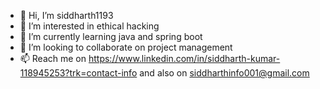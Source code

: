 - 👋 Hi, I’m siddharth1193
- 👀 I’m interested in ethical hacking
- 🌱 I’m currently learning java and spring boot
- 💞️ I’m looking to collaborate on project management
- 📫 Reach me on  https://www.linkedin.com/in/siddharth-kumar-118945253?trk=contact-info and also on siddharthinfo001@gmail.com
<!---
siddharth1193/siddharth1193 is a ✨ special ✨ repository because its `README.md` (this file) appears on your GitHub profile.
You can click the Preview link to take a look at your changes.
--->
